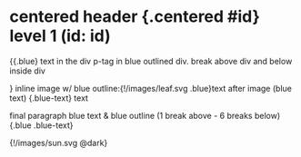 # centered header {.centered #id} level 1 (id: id)

{{.blue} text in the div
p-tag in blue outlined div. break above div and below inside div

}
inline image w/ blue outline:{!/images/leaf.svg .blue}text after image (blue text) {.blue-text}
text

final paragraph blue text & blue outline (1 break above - 6 breaks below) {.blue .blue-text}






{!/images/sun.svg @dark}
<style>
    .blue {
        border: 1px solid blue;
    }
    .blue-text {
        color: blue;
    }
    .dark {
        color: #fff;
        background-color: #333;
    }
    main {
        transition: background-color 0.5s, color 0.5s;
    }
</style>